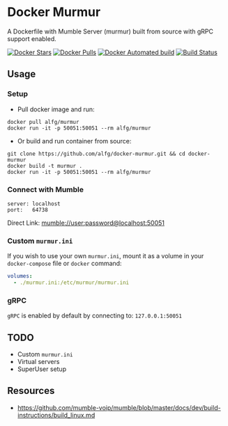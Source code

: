 # Docker Murmur
A Dockerfile with Mumble Server (murmur) built from source with gRPC support enabled.

[![Docker Stars](https://img.shields.io/docker/stars/alfg/murmur.svg)](https://hub.docker.com/r/alfg/murmur/)
[![Docker Pulls](https://img.shields.io/docker/pulls/alfg/murmur.svg)](https://hub.docker.com/r/alfg/murmur/)
[![Docker Automated build](https://img.shields.io/docker/automated/alfg/murmur.svg)](https://hub.docker.com/r/alfg/murmur/builds/)
[![Build Status](https://travis-ci.org/alfg/docker-murmur.svg?branch=master)](https://travis-ci.org/alfg/docker-murmur)

## Usage

### Setup
* Pull docker image and run:
```
docker pull alfg/murmur
docker run -it -p 50051:50051 --rm alfg/murmur
```

* Or build and run container from source:
```
git clone https://github.com/alfg/docker-murmur.git && cd docker-murmur
docker build -t murmur .
docker run -it -p 50051:50051 --rm alfg/murmur
```

### Connect with Mumble
```
server: localhost
port:   64738
```

Direct Link: [mumble://user:password@localhost:50051](mumble://user:password@localhost:50051)

### Custom `murmur.ini`
If you wish to use your own `murmur.ini`, mount it as a volume in your `docker-compose` file or `docker` command:

```yaml
volumes:
  - ./murmur.ini:/etc/murmur/murmur.ini
``` 

### gRPC
`gRPC` is enabled by default by connecting to: `127.0.0.1:50051`


## TODO
* Custom `murmur.ini`
* Virtual servers
* SuperUser setup

## Resources
* https://github.com/mumble-voip/mumble/blob/master/docs/dev/build-instructions/build_linux.md